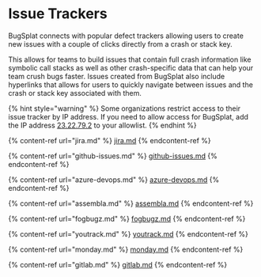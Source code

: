 # Issue Trackers

BugSplat connects with popular defect trackers allowing users to create new issues with a couple of clicks directly from a crash or stack key.

This allows for teams to build issues that contain full crash information like symbolic call stacks as well as other crash-specific data that can help your team crush bugs faster.  Issues created from BugSplat also include hyperlinks that allows for users to quickly navigate between issues and the crash or stack key associated with them.&#x20;

{% hint style="warning" %}
Some organizations restrict access to their issue tracker by IP address.  If you need to allow access for BugSplat, add the IP address [23.22.79.2](https://www.whatismyip.com/23.22.79.2/?iref=home) to your allowlist.
{% endhint %}

{% content-ref url="jira.md" %}
[jira.md](jira.md)
{% endcontent-ref %}

{% content-ref url="github-issues.md" %}
[github-issues.md](github-issues.md)
{% endcontent-ref %}

{% content-ref url="azure-devops.md" %}
[azure-devops.md](azure-devops.md)
{% endcontent-ref %}

{% content-ref url="assembla.md" %}
[assembla.md](assembla.md)
{% endcontent-ref %}

{% content-ref url="fogbugz.md" %}
[fogbugz.md](fogbugz.md)
{% endcontent-ref %}

{% content-ref url="youtrack.md" %}
[youtrack.md](youtrack.md)
{% endcontent-ref %}

{% content-ref url="monday.md" %}
[monday.md](monday.md)
{% endcontent-ref %}

{% content-ref url="gitlab.md" %}
[gitlab.md](gitlab.md)
{% endcontent-ref %}
